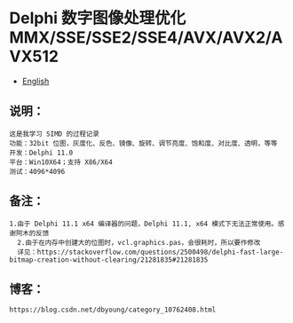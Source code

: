 # Delphi 数字图像处理优化 MMX/SSE/SSE2/SSE4/AVX/AVX2/AVX512

- [English](readme.md)

## 说明：
    这是我学习 SIMD 的过程记录
    功能：32bit 位图，灰度化、反色、镜像、旋转、调节亮度、饱和度、对比度、透明，等等
    开发：Delphi 11.0
    平台：Win10X64；支持 X86/X64
    测试：4096*4096

## 备注：
    1.由于 Delphi 11.1 x64 编译器的问题，Delphi 11.1, x64 模式下无法正常使用。感谢阿木的反馈
	  2.由于在内存中创建大的位图时，vcl.graphics.pas，会很耗时，所以要作修改
      详见：https://stackoverflow.com/questions/2500498/delphi-fast-large-bitmap-creation-without-clearing/21281835#21281835
  
## 博客：
    https://blog.csdn.net/dbyoung/category_10762408.html
